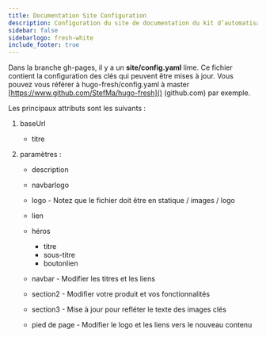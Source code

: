 ```yaml
---
title: Documentation Site Configuration
description: Configuration du site de documentation du kit d’automatisation
sidebar: false
sidebarlogo: fresh-white
include_footer: true
---
```


Dans la branche gh-pages, il y a un **site/config.yaml** lime. Ce fichier contient la configuration des clés qui peuvent être mises à jour. Vous pouvez vous référer à hugo-fresh/config.yaml à master [https://www.github.com/StefMa/hugo-fresh]() (github.com) par exemple.

Les principaux attributs sont les suivants :

1. baseUrl

    - titre

1. paramètres :

    - description
    
    - navbarlogo
    
    - logo - Notez que le fichier doit être en statique / images / logo
    
    - lien
    
    - héros
        - titre
        - sous-titre
        - boutonlien
    
    - navbar - Modifier les titres et les liens
    
    - section2 - Modifier votre produit et vos fonctionnalités
    
    - section3 - Mise à jour pour refléter le texte des images clés
    
    - pied de page - Modifier le logo et les liens vers le nouveau contenu
